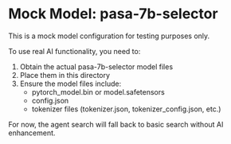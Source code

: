 # Mock Model: pasa-7b-selector

This is a mock model configuration for testing purposes only.

To use real AI functionality, you need to:
1. Obtain the actual pasa-7b-selector model files
2. Place them in this directory
3. Ensure the model files include:
   - pytorch_model.bin or model.safetensors
   - config.json
   - tokenizer files (tokenizer.json, tokenizer_config.json, etc.)

For now, the agent search will fall back to basic search without AI enhancement.
